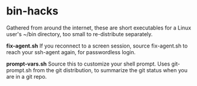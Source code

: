 bin-hacks
=========

Gathered from around the internet, these are short executables for a
Linux user's ~/bin directory, too small to re-distribute separately.

**fix-agent.sh** If you reconnect to a screen session, source
  fix-agent.sh to reach your ssh-agent again, for passwordless login.

**prompt-vars.sh** Source this to customize your shell prompt. Uses
  git-prompt.sh from the git distribution, to summarize the git status
  when you are in a git repo.
